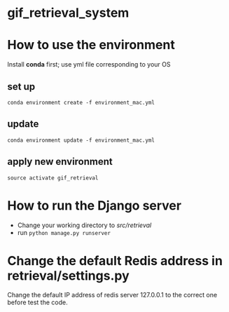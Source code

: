 # gif_retrieval_system
# How to use the environment
Install **conda** first; use yml file corresponding to your OS
## set up
```shell
conda environment create -f environment_mac.yml
```
## update
```shell
conda environment update -f environment_mac.yml
```

## apply new environment
```shell
source activate gif_retrieval
```

# How to run the Django server
- Change your working directory to *src/retrieval*
- run `python manage.py runserver`

# Change the default Redis address in retrieval/settings.py
Change the default IP address of redis server 127.0.0.1 to the correct one before test the code.
